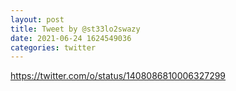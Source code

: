 ```yaml
--- 
layout: post 
title: Tweet by @st33lo2swazy 
date: 2021-06-24 1624549036 
categories: twitter 
--- 
```

https://twitter.com/o/status/1408086810006327299